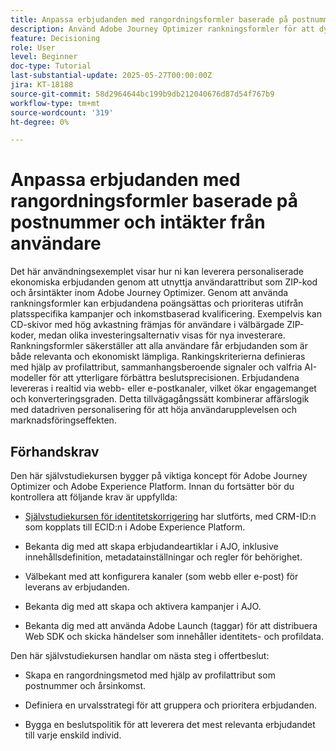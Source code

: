 ```yaml
---
title: Anpassa erbjudanden med rangordningsformler baserade på postnummer och intäkter från användare
description: Använd Adobe Journey Optimizer rankningsformler för att dynamiskt leverera de mest relevanta finansiella erbjudandena - skräddarsydda efter varje användares postnummer och inkomstnivå - för högre engagemang och smartare personalisering.
feature: Decisioning
role: User
level: Beginner
doc-type: Tutorial
last-substantial-update: 2025-05-27T00:00:00Z
jira: KT-18188
source-git-commit: 58d2964644bc199b9db212040676d87d54f767b9
workflow-type: tm+mt
source-wordcount: '319'
ht-degree: 0%

---
```


# Anpassa erbjudanden med rangordningsformler baserade på postnummer och intäkter från användare

Det här användningsexemplet visar hur ni kan leverera personaliserade ekonomiska erbjudanden genom att utnyttja användarattribut som ZIP-kod och årsintäkter inom Adobe Journey Optimizer. Genom att använda rankningsformler kan erbjudandena poängsättas och prioriteras utifrån platsspecifika kampanjer och inkomstbaserad kvalificering. Exempelvis kan CD-skivor med hög avkastning främjas för användare i välbärgade ZIP-koder, medan olika investeringsalternativ visas för nya investerare. Rankningsformler säkerställer att alla användare får erbjudanden som är både relevanta och ekonomiskt lämpliga. Rankingskriterierna definieras med hjälp av profilattribut, sammanhangsberoende signaler och valfria AI-modeller för att ytterligare förbättra beslutsprecisionen. Erbjudandena levereras i realtid via webb- eller e-postkanaler, vilket ökar engagemanget och konverteringsgraden. Detta tillvägagångssätt kombinerar affärslogik med datadriven personalisering för att höja användarupplevelsen och marknadsföringseffekten.

## Förhandskrav

Den här självstudiekursen bygger på viktiga koncept för Adobe Journey Optimizer och Adobe Experience Platform. Innan du fortsätter bör du kontrollera att följande krav är uppfyllda:

* [Självstudiekursen för identitetskorrigering](https://experienceleague.adobe.com/sv/docs/journey-optimizer-learn/tutorial-on-identity-stitching-in-aep/introduction) har slutförts, med CRM-ID:n som kopplats till ECID:n i Adobe Experience Platform.

* Bekanta dig med att skapa erbjudandeartiklar i AJO, inklusive innehållsdefinition, metadatainställningar och regler för behörighet.

* Välbekant med att konfigurera kanaler (som webb eller e-post) för leverans av erbjudanden.

* Bekanta dig med att skapa och aktivera kampanjer i AJO.

* Bekanta dig med att använda Adobe Launch (taggar) för att distribuera Web SDK och skicka händelser som innehåller identitets- och profildata.

Den här självstudiekursen handlar om nästa steg i offertbeslut:

* Skapa en rangordningsmetod med hjälp av profilattribut som postnummer och årsinkomst.

* Definiera en urvalsstrategi för att gruppera och prioritera erbjudanden.

* Bygga en beslutspolitik för att leverera det mest relevanta erbjudandet till varje enskild individ.


